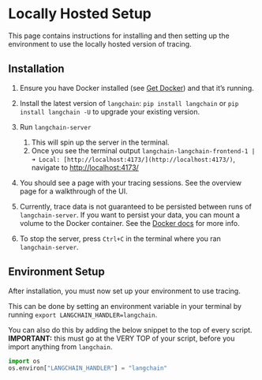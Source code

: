 # Locally Hosted Setup

This page contains instructions for installing and then setting up the environment to use the locally hosted version of tracing.

## Installation

1. Ensure you have Docker installed (see [Get Docker](https://docs.docker.com/get-docker/)) and that it’s running.
2. Install the latest version of `langchain`: `pip install langchain` or `pip install langchain -U` to upgrade your
   existing version.
3. Run `langchain-server`
    1. This will spin up the server in the terminal.
    2. Once you see the terminal
       output `langchain-langchain-frontend-1 | ➜ Local: [http://localhost:4173/](http://localhost:4173/)`, navigate
       to [http://localhost:4173/](http://localhost:4173/)

4. You should see a page with your tracing sessions. See the overview page for a walkthrough of the UI.

5. Currently, trace data is not guaranteed to be persisted between runs of `langchain-server`. If you want to
       persist your data, you can mount a volume to the Docker container. See the [Docker docs](https://docs.docker.com/storage/volumes/) for more info.
6. To stop the server, press `Ctrl+C` in the terminal where you ran `langchain-server`.


## Environment Setup

After installation, you must now set up your environment to use tracing.

This can be done by setting an environment variable in your terminal by running `export LANGCHAIN_HANDLER=langchain`.

You can also do this by adding the below snippet to the top of every script. **IMPORTANT:** this must go at the VERY TOP of your script, before you import anything from `langchain`. 

```python
import os
os.environ["LANGCHAIN_HANDLER"] = "langchain"
```

